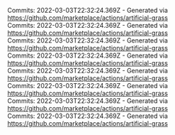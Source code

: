 Commits: 2022-03-03T22:32:24.369Z - Generated via https://github.com/marketplace/actions/artificial-grass
<br>
Commits: 2022-03-03T22:32:24.369Z - Generated via https://github.com/marketplace/actions/artificial-grass
<br>
Commits: 2022-03-03T22:32:24.369Z - Generated via https://github.com/marketplace/actions/artificial-grass
<br>
Commits: 2022-03-03T22:32:24.369Z - Generated via https://github.com/marketplace/actions/artificial-grass
<br>
Commits: 2022-03-03T22:32:24.369Z - Generated via https://github.com/marketplace/actions/artificial-grass
<br>
Commits: 2022-03-03T22:32:24.369Z - Generated via https://github.com/marketplace/actions/artificial-grass
<br>
Commits: 2022-03-03T22:32:24.369Z - Generated via https://github.com/marketplace/actions/artificial-grass
<br>
Commits: 2022-03-03T22:32:24.369Z - Generated via https://github.com/marketplace/actions/artificial-grass
<br>
